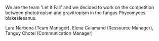 We are the team 'Let it Fall' and we decided to work on the competition between phototropism and gravitropism in the fungus Phycomyces blakesleeanus.

Lara Narbona (Team Manager), Elena Calamand (Ressource Manager), Tanguy Chotel (Communication Manager)

